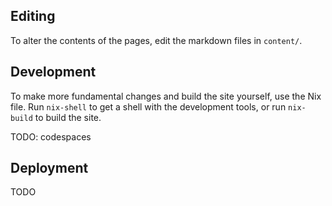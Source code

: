 ## Editing

To alter the contents of the pages, edit the markdown files in `content/`.

## Development

To make more fundamental changes and build the site yourself, use the Nix file. Run `nix-shell` to get a shell with the development tools, or run `nix-build` to build the site.

TODO: codespaces

## Deployment

TODO